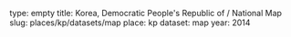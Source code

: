 type: empty
title: Korea, Democratic People's Republic of / National Map
slug: places/kp/datasets/map
place: kp
dataset: map
year: 2014
